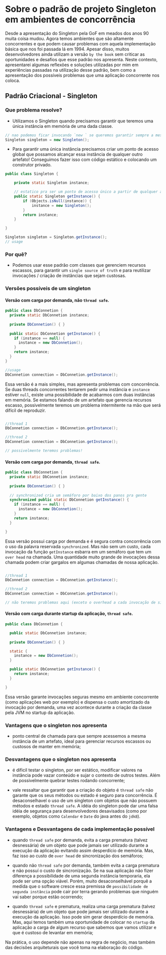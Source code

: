 # Sobre o padrão de projeto Singleton em ambientes de concorrência

Desde a apresentação do Singleton pela GoF em meados dos anos 90 muita coisa mudou. Agora temos ambientes que são altamente concorrentes e que podem causar problemas com aquela implementação básica que nos foi passada lá em 1994. Apesar disso, muitos desenvolvedores ainda utilizam a versão `by the book` sem criticar as oportunidades e desafios que esse padrão nos apresenta. Neste contexto, apresentarei algumas reflexões e soluções utilizadas por mim em experiências passadas na utilização desse padrão, bem como a apresentação dos possíveis problemas que uma aplicação concorrente nos coloca.

## Padrão Criacional - Singleton

### Que problema resolve?

- Utilizamos o Singleton quando precisamos garantir que teremos uma única instância em memória de uma dada classe.

```java
// nao podemos ficar invocando `new ` se queremos garantir sempre a mesma instância!
Singleton singleton = new Singleton();
```

- Para garantir uma única instância precisamos criar um ponto de acesso global que possamos alcançar essa instância de qualquer outro artefato! Conseguimos fazer isso com código estático e colocando um construtor privado.

```java
public class Singleton {

    private static Singleton instance;

    // estatico pra ser um ponto de acesso único a partir de qualquer artefato
    public static Singleton getInstance() {
        if (Objects.isNull(instance)) {
            instance = new Singleton();
        }
        return instance;
    }

}

Singleton singleton = Singleton.getInstance();
// usage

```

### Por quê?

- Podemos usar esse padrão com classes que gerenciem recursos escassos, para garantir um `single source of truth` e para reutilizar invocações / criação de instâncias que sejam custosas.

### Versões possíveis de um singleton

#### Versão com carga por demanda, não `thread safe`.

```java
public class DbConnetion {
  private static DbConnetion instance;
  
  private DbConnetion() { }
  
  public static DbConnetion getInstance() {
    if (instance == null) {
      instance = new DbConnetion();
    }
    return instance;
  }
}

//usage
DbConnetion connection = DbConnetion.getInstance();
```

Essa versão é a mais simples, mas apresenta problemas com concorrência. Se duas threads concorrentes tentarem pedir uma instância e `instance` estiver `null`, existe uma possibilidade de acabarmos com duas instâncias em memória. Se estamos falando de um artefato que gerencia recursos escasso, possivelmente teremos um problema intermitente na mão que será difícil de reproduzir.

```java

//thread 1
DbConnetion connection = DbConnetion.getInstance();

//thread 2
DbConnetion connection = DbConnetion.getInstance();

// possivelmente teremos problemas!
```

#### Versão com carga por demanda, `thread safe`.

```java
public class DbConnetion {
  private static DbConnetion instance;
  
  private DbConnetion() { }
  
  // synchronized cria um semáforo por baixo dos panos pra gente
  synchronized public static DbConnetion getInstance() {
    if (instance == null) {
      instance = new DbConnetion();
    }
    return instance;
  }

}

```

Essa versão possui carga por demanda e é segura contra concorrência com o uso da palavra reservada `synchronized`. Mas não sem um custo, cada invocação da função `getInstance` esbarra em um semáforo que tem um `over head` na chamada. Uma quantidade muito grande de invocações dessa chamada podem criar gargalos em algumas chamadas de nossa aplicação.

```java

//thread 1
DbConnetion connection = DbConnetion.getInstance();

//thread 2
DbConnetion connection = DbConnetion.getInstance();

// não teremos problemas aqui (exceto o overhead a cada invocação de singleton)!
```

#### Versão com carga durante startup da aplicação, `thread safe`.

```java
public class DbConnetion {

  public static DbConnetion instance;
  
  private DbConnetion() { }

  static {
    instance = new DbConnetion();
  }

  public static DbConnetion getInstance() {
    return instance;
  }

}

```

Essa versão garante invocações seguras mesmo em ambiente concorrente (como aplicações web por exemplo) e dispensa o custo amortizado da invocação por demanda, uma vez acontece durante a criação da classe pela JVM no startup da aplicação.

### Vantagens que o singleton nos apresenta

- ponto central de chamada para que sempre acessemos a mesma instância de um artefato, ideal para gerenciar recursos escassos ou custosos de manter em memória;

### Desvantagens que o singleton nos apresenta

- é dificil testar o singleton, por ser estático, modificar valores na instância pode vazar conteúdo e sujar o contexto de outros testes. Além de possivelmente quebrar testes rodando concorrente;

- vale ressaltar que garantir que a criação do objeto é `thread safe` não garante que os seus métodos ou estado é seguro para concorrência. É desaconselhavel o uso de um singleton com objetos que não possuem métodos e estado `thread safe`. A idéia do singleton pode dar uma falsa idéia de segurança para desenvolvedores desavisados (como por exemplo, objetos como `Calendar` e `Date` do java antes do `jdk8`).

### Vantagens e Desvantagens de cada implementação possível

- quando `thread safe` por demanda, evita a carga prematura (talvez desnessária) de um objeto que pode jamais ser utilizado durante a execução da aplicação evitando assim desperdício de memória. Mas, faz isso ao custo de `over head` de sincronização dos semáforos;

- quando não `thread safe` por demanda, também evita a carga prematura e não possuí o custo de sincronização. Se na sua aplicação não fizer diferença a possibilidade de uma segunda instância temporaria, ela pode ser uma opção viável. Porém, muito desaconselhável porquê a medida que o software cresce essa premissa de `possibilidade de segunda instância` pode cair por terra gerando problemas que ninguém vai saber porque estão ocorrendo;

- quando `thread safe` e prematura, realiza uma carga prematura (talvez desnessária) de um objeto que pode jamais ser utilizado durante a execução da aplicação. Isso pode sim gerar desperdício de memória. Mas, aqui temos também uma oportunidade de colocar no `startup` da aplicação a carga de algum recurso que sabemos que vamos utilizar e que é custoso de levantar em memória;

Na prática, o uso depende não apenas na regra de negócio, mas também das decisões arquiteturais que você toma na elaboração do código.
